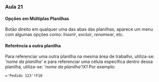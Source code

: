 ### Aula 21

#### Opções em Múltiplas Planilhas
Botão direito em qualquer uma das abas das planilhas, aparece um menu com algumas opções como: _Inserir_, _excluir_, _renomear_, etc.

#### Referência a outra planilha
Para referenciar uma outra planilha na mesma área de trabalho, utiliza-se: _'nome da planilha'_ e para referenciar uma célula específica dentro dessa planilha, utiliza-se: _'nome da planilha'!X1_
Por exemplo:
```excel
='Pedido 123'!F10
```
